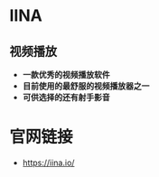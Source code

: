 # IINA

## 视频播放
* **一款优秀的视频播放软件**
* **目前使用的最舒服的视频播放器之一**
* **可供选择的还有射手影音**

# 官网链接
* https://iina.io/